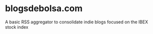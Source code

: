 # blogsdebolsa.com
A basic RSS aggregator to consolidate indie blogs focused on the IBEX stock index
